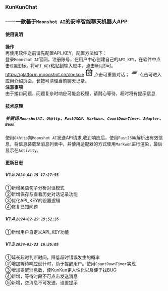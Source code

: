 ### KunKunChat
### ——一款基于`Moonshot AI`的安卓智能聊天机器人APP
#### 使用说明
**操作**\
再使用软件之前请先配置API_KEY，配置方法如下：\
登录`Moonshot AI`官网，注册账号，在用户中心创建自己的`API_KEY`，在软件中点击`设置`图标，将`API_KEY`粘贴到输入框中，点击`确认`即可。\
https://platform.moonshot.cn/console
<img src="app/src/main/res/drawable/reset.png" width="24px"> 点击可重置对话；
<img src="app/src/main/res/drawable/other.png" width="24px"> 点击可进入应用介绍页面，长按可清理当前聊天记录。\
**注意事项**\
由于接口问题，问题复杂时响应可能会较慢，请耐心等待，超时将有提示信息

#### 技术原理
##### 关键词 `MoonshotAI`、`Okhttp`、`FastJSON`、`Markwon`、`CountDownTimer`、`Adapter`、`Bean`
使用`Okhttp`向`Moonshot AI`发送API请求,收到响应后，使用`FastJSON`解析出有效信息，将信息装载至消息列表中，并使用适配器的方式使用`Markwon`进行渲染，最后显示在`Activity`。

#### 更新日志
##### V1.5 `2024-04-15 17:27:55`
①新增英语句子分析对话模式\
②新增保存与查看历史对话记录功能\
③优化API_KEY的设置逻辑\
④修复已知问题

##### V1.4 `2024-02-29 19:52:35`
①新增用户自定义API_KEY功能

##### V1.3 `2024-02-23 16:26:05`
①延长超时判断时间，降低超时错误发生的概率\
②增加等待响应倒计时，助于提醒用户。使用`CountDownTimer`实现\
③增加提醒消息数，使KunKun更人性化以及便于找BUG\
④新增，等待时段不可点击发送消息\
⑤新增，空消息不可发送，设置提示
